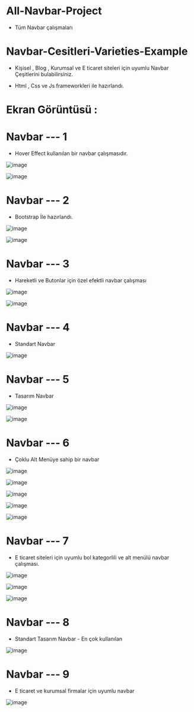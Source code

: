 # All-Navbar-Project

- Tüm Navbar çalışmaları

# Navbar-Cesitleri-Varieties-Example

- Kişisel , Blog , Kurumsal ve E ticaret siteleri için uyumlu Navbar Çeşitlerini bulabilirsiniz.

- Html , Css ve Js frameworkleri ile hazırlandı.

# Ekran Görüntüsü :

# Navbar --- 1
- Hover Effect kullanılan bir navbar çalışmasıdır.

![image](https://github.com/ErenCanKONUK/Navbar-Cesitleri-Varieties-Example/assets/97176491/94308859-a3c8-499e-bbf9-fb2f2b429f4d)

![image](https://github.com/ErenCanKONUK/Navbar-Cesitleri-Varieties-Example/assets/97176491/687846df-4de0-4422-941c-b41757be8eef)

# Navbar --- 2
- Bootstrap İle hazırlandı.
  
![image](https://github.com/ErenCanKONUK/Navbar-Cesitleri-Varieties-Example/assets/97176491/37c2fc90-2299-4122-952e-f81ca2015086)

![image](https://github.com/ErenCanKONUK/Navbar-Cesitleri-Varieties-Example/assets/97176491/45446e9e-0984-4389-849c-9fb67d270846)

# Navbar --- 3
- Hareketli ve Butonlar için özel efektli navbar çalışması
  
![image](https://github.com/ErenCanKONUK/Navbar-Cesitleri-Varieties-Example/assets/97176491/7798d577-74ee-4c5e-a224-9dd26e1d5b93)

![image](https://github.com/ErenCanKONUK/Navbar-Cesitleri-Varieties-Example/assets/97176491/ce36e7b3-2e9a-4a47-8442-5de2a6720f92)


# Navbar --- 4
- Standart Navbar
  
![image](https://github.com/ErenCanKONUK/Navbar-Cesitleri-Varieties-Example/assets/97176491/f1e3e480-dced-468e-828b-b3ee42607b08)


# Navbar --- 5
- Tasarım Navbar
  
![image](https://github.com/ErenCanKONUK/Navbar-Cesitleri-Varieties-Example/assets/97176491/ce39ad01-abd5-49b7-8e05-6719c0ca2148)

![image](https://github.com/ErenCanKONUK/Navbar-Cesitleri-Varieties-Example/assets/97176491/96b3974d-d3c1-4476-a30a-df0215d89c80)

# Navbar --- 6
- Çoklu Alt Menüye sahip bir navbar

![image](https://github.com/ErenCanKONUK/Navbar-Cesitleri-Varieties-Example/assets/97176491/27288546-4ee6-4820-95ca-83396badff32)

![image](https://github.com/ErenCanKONUK/Navbar-Cesitleri-Varieties-Example/assets/97176491/8deaaf4e-f095-4b24-9ae2-4d24a9498593)

![image](https://github.com/ErenCanKONUK/Navbar-Cesitleri-Varieties-Example/assets/97176491/347be146-40b7-4f8a-afe4-beaff010da6b)

![image](https://github.com/ErenCanKONUK/Navbar-Cesitleri-Varieties-Example/assets/97176491/7ca4cc6b-9761-4173-aa6f-5e2cd31e10bd)

![image](https://github.com/ErenCanKONUK/Navbar-Cesitleri-Varieties-Example/assets/97176491/663a9f18-e5bd-4533-aaef-9bec94bb146c)

# Navbar --- 7
- E ticaret siteleri için uyumlu bol kategorlili ve alt menülü navbar çalışması.

![image](https://github.com/ErenCanKONUK/Navbar-Cesitleri-Varieties-Example/assets/97176491/a10da4f0-eeab-47b5-bca0-cbcb86a768cc)

![image](https://github.com/ErenCanKONUK/Navbar-Cesitleri-Varieties-Example/assets/97176491/2a128a89-b57d-46bf-95d5-b4ae3eb05177)

![image](https://github.com/ErenCanKONUK/Navbar-Cesitleri-Varieties-Example/assets/97176491/23630fe9-7552-4180-b67f-ba77fd03fe31)

# Navbar --- 8
- Standart Tasarım Navbar - En çok kullanılan

![image](https://github.com/ErenCanKONUK/Navbar-Cesitleri-Varieties-Example/assets/97176491/675f7991-6578-4d92-a68d-555aac1c9918)

# Navbar --- 9
- E ticaret ve kurumsal firmalar için uyumlu navbar
  
![image](https://github.com/ErenCanKONUK/Navbar-Cesitleri-Varieties-Example/assets/97176491/1627529a-1cda-4eb3-b130-4a5f309303d7)








